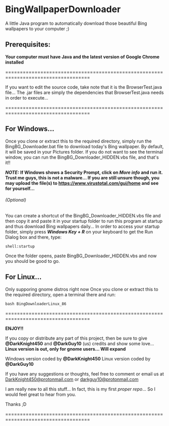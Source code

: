 # BingWallpaperDownloader
A little Java program to automatically download those beautiful Bing wallpapers to your computer ;)

## Prerequisites:
**Your computer must have Java and the latest version of Google Chrome installed**

===================================================================================

If you want to edit the source code, take note that it is the BrowserTest.java file...
The .jar files are simply the dependencies that BrowserTest.java needs in order to execute...

===================================================================================

## For Windows...

Once you clone or extract this to the required directory, simply run the BingBG_Downloader.bat file to
download today's Bing wallpaper. By default, it will be saved in your Pictures folder. If you do not want
to see the terminal window, you can run the BingBG_Downloader_HIDDEN.vbs file, and that's it!!

***NOTE:*** **If Windows shows a Security Prompt, click on _More info_ and run it. Trust me guys, this is not a malware...
If you are still unsure though, you may upload the file(s) to https://www.virustotal.com/gui/home and see for yourself...**

###### (Optional)
You can create a shortcut of the BingBG_Downloader_HIDDEN.vbs file and then copy it and paste it in
your startup folder to run this program at startup and thus download Bing wallpapers daily...
In order to access your startup folder, simply press ***Windows Key + R*** on your keyboard to get the Run
Dialog box and there, type:
```
shell:startup
```
Once the folder opens, paste BingBG_Downloader_HIDDEN.vbs and now you should be good to go.

## For Linux...
Only supporing gnome distros right now
Once you clone or extract this to the required directory, open a terminal there and run:
```
bash BingDownloaderLinux_86
```
===================================================================================

**ENJOY!!**

If you copy or distribute any part of this project, then be sure to give **@DarkKnight450** and **@DarkGuy10** (us) credits and show some love...
**Linux version is out, only for gnome users... Will expand**

Windows version coded by **@DarkKnight450**
Linux version coded by **@DarkGuy10**

If you have any suggestions or thoughts, feel free to comment or email us at DarkKnight450@protonmail.com or darkguy10@protonmail.com

I am really new to all this stuff... In fact, this is my first _proper repo_... So I would feel great to hear from you.

Thanks ;D

===================================================================================

